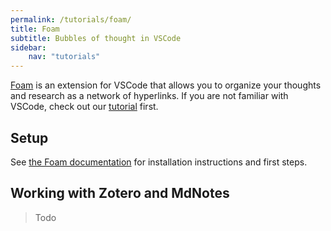 ```yaml
---
permalink: /tutorials/foam/
title: Foam
subtitle: Bubbles of thought in VSCode
sidebar:
    nav: "tutorials"
---
```


[Foam](https://foambubble.github.io/) is an extension for VSCode that allows you to organize your thoughts and research as a network of hyperlinks. If you are not familiar with VSCode, check out our [tutorial](vscode.md) first.

## Setup

See [the Foam documentation](https://foambubble.github.io/foam/) for installation instructions and first steps.

## Working with Zotero and MdNotes

> Todo
